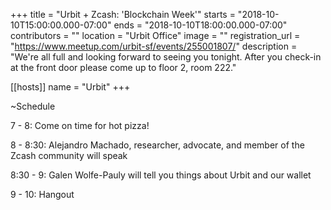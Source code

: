 +++
title = "Urbit + Zcash: 'Blockchain Week'"
starts = "2018-10-10T15:00:00.000-07:00"
ends = "2018-10-10T18:00:00.000-07:00"
contributors = ""
location = "Urbit Office"
image = ""
registration_url = "https://www.meetup.com/urbit-sf/events/255001807/"
description = "We're all full and looking forward to seeing you tonight. After you check-in at the front door please come up to floor 2, room 222."

[[hosts]]
name = "Urbit"
+++

~Schedule

7 - 8: Come on time for hot pizza!

8 - 8:30: Alejandro Machado, researcher, advocate, and member of the Zcash community will speak

8:30 - 9: Galen Wolfe-Pauly will tell you things about Urbit and our wallet

9 - 10: Hangout
